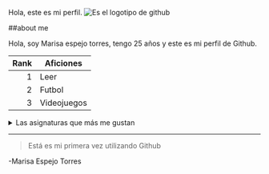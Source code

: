 Hola, este es mi perfil.
<picture>
 <source media="(prefers-color-scheme: dark)" srcset="https://cdn.prod.website-files.com/5f5a53e153805db840dae2db/64e79ca5aff2fb7295bfddf9_github-que-es.jpg">
 <source media="(prefers-color-scheme: light)" srcset="https://www.enriquedans.com/wp-content/uploads/2018/06/GitHub-Octocat.jpg">
 <img alt="Es el logotipo de github" src="https://guias.donweb.com/wp-content/uploads/2023/12/Como-usar-GitHub-con-WordPress.jpg">
</picture>


##about me

<!-- Más tarde pondre más información sobre mi-->

Hola, soy Marisa espejo torres, tengo 25 años y este es mi perfil de Github.

| Rank |   Aficiones   |
|-----:|---------------|
|     1|      Leer     |
|     2|     Futbol    |
|     3|   Videojuegos |

<details>
 <summary>Las asignaturas que más me gustan</summary>

| Rank |  Asignaturas favoritas  |
|-----:|-------------------------|
|     1|  Lenguajes de marcas    |
|     2|         Sistemas        |
|     3|       Base de datos     |

</details>

---
>Está es mi primera vez utilizando Github

-Marisa Espejo Torres

